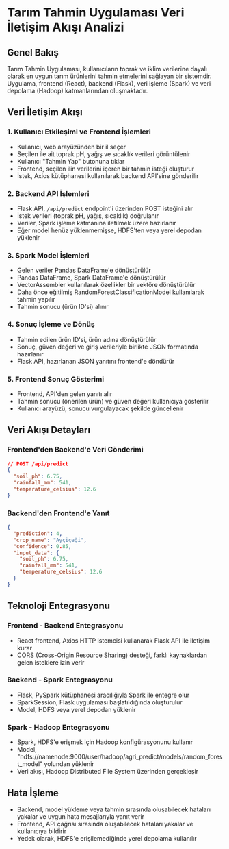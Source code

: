 # Tarım Tahmin Uygulaması Veri İletişim Akışı Analizi

## Genel Bakış

Tarım Tahmin Uygulaması, kullanıcıların toprak ve iklim verilerine dayalı olarak en uygun tarım ürünlerini tahmin etmelerini sağlayan bir sistemdir. Uygulama, frontend (React), backend (Flask), veri işleme (Spark) ve veri depolama (Hadoop) katmanlarından oluşmaktadır.

## Veri İletişim Akışı

### 1. Kullanıcı Etkileşimi ve Frontend İşlemleri
- Kullanıcı, web arayüzünden bir il seçer
- Seçilen ile ait toprak pH, yağış ve sıcaklık verileri görüntülenir
- Kullanıcı "Tahmin Yap" butonuna tıklar
- Frontend, seçilen ilin verilerini içeren bir tahmin isteği oluşturur
- İstek, Axios kütüphanesi kullanılarak backend API'sine gönderilir

### 2. Backend API İşlemleri
- Flask API, `/api/predict` endpoint'i üzerinden POST isteğini alır
- İstek verileri (toprak pH, yağış, sıcaklık) doğrulanır
- Veriler, Spark işleme katmanına iletilmek üzere hazırlanır
- Eğer model henüz yüklenmemişse, HDFS'ten veya yerel depodan yüklenir

### 3. Spark Model İşlemleri
- Gelen veriler Pandas DataFrame'e dönüştürülür
- Pandas DataFrame, Spark DataFrame'e dönüştürülür
- VectorAssembler kullanılarak özellikler bir vektöre dönüştürülür
- Daha önce eğitilmiş RandomForestClassificationModel kullanılarak tahmin yapılır
- Tahmin sonucu (ürün ID'si) alınır

### 4. Sonuç İşleme ve Dönüş
- Tahmin edilen ürün ID'si, ürün adına dönüştürülür
- Sonuç, güven değeri ve giriş verileriyle birlikte JSON formatında hazırlanır
- Flask API, hazırlanan JSON yanıtını frontend'e döndürür

### 5. Frontend Sonuç Gösterimi
- Frontend, API'den gelen yanıtı alır
- Tahmin sonucu (önerilen ürün) ve güven değeri kullanıcıya gösterilir
- Kullanıcı arayüzü, sonucu vurgulayacak şekilde güncellenir

## Veri Akışı Detayları

### Frontend'den Backend'e Veri Gönderimi
```json
// POST /api/predict
{
  "soil_ph": 6.75,
  "rainfall_mm": 541,
  "temperature_celsius": 12.6
}
```

### Backend'den Frontend'e Yanıt
```json
{
  "prediction": 4,
  "crop_name": "Ayçiçeği",
  "confidence": 0.85,
  "input_data": {
    "soil_ph": 6.75,
    "rainfall_mm": 541,
    "temperature_celsius": 12.6
  }
}
```

## Teknoloji Entegrasyonu

### Frontend - Backend Entegrasyonu
- React frontend, Axios HTTP istemcisi kullanarak Flask API ile iletişim kurar
- CORS (Cross-Origin Resource Sharing) desteği, farklı kaynaklardan gelen isteklere izin verir

### Backend - Spark Entegrasyonu
- Flask, PySpark kütüphanesi aracılığıyla Spark ile entegre olur
- SparkSession, Flask uygulaması başlatıldığında oluşturulur
- Model, HDFS veya yerel depodan yüklenir

### Spark - Hadoop Entegrasyonu
- Spark, HDFS'e erişmek için Hadoop konfigürasyonunu kullanır
- Model, "hdfs://namenode:9000/user/hadoop/agri_predict/models/random_forest_model" yolundan yüklenir
- Veri akışı, Hadoop Distributed File System üzerinden gerçekleşir

## Hata İşleme

- Backend, model yükleme veya tahmin sırasında oluşabilecek hataları yakalar ve uygun hata mesajlarıyla yanıt verir
- Frontend, API çağrısı sırasında oluşabilecek hataları yakalar ve kullanıcıya bildirir
- Yedek olarak, HDFS'e erişilemediğinde yerel depolama kullanılır
